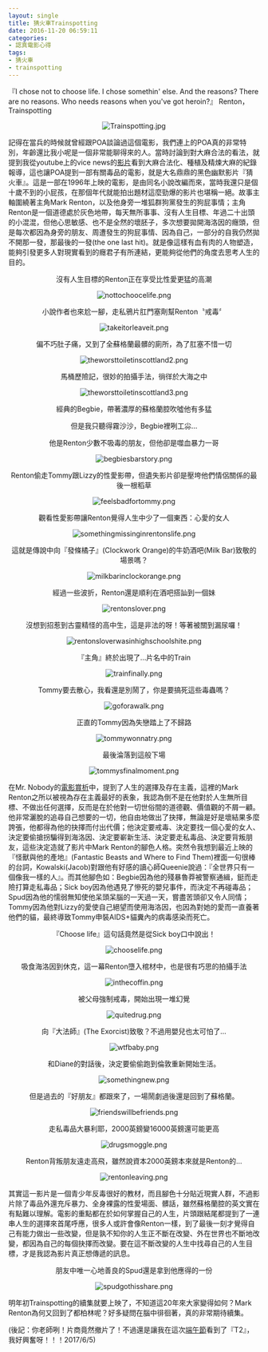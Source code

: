 ```yaml
---
layout: single
title: 猜火車Trainspotting
date: 2016-11-20 06:59:11
categories:
- 認真電影心得
tags:
- 猜火車
- trainspotting
---
```


『I chose not to choose life. I chose somethin' else. And the reasons? There are no reasons. Who needs reasons when you've got heroin?』 Renton，Trainspotting

<p style="text-align:center"><img alt="Trainspotting.jpg" src="https://pic.pimg.tw/kwbuster/1479625048-4147858758_n.jpg?v=1479625065" title="Trainspotting.jpg"></p>

記得在當兵的時候就曾經跟POA談論過這個電影，我們連上的POA真的非常特別，年齡還比我小呢是一個非常能聊得來的人。當時討論到對大麻合法的看法，就提到我從youtube上的vice news的<a href="https://www.youtube.com/watch?v=GhTYI3DeNgA&amp;t=2165s">影片</a>看到大麻合法化、種植及精煉大麻的紀錄報導，這也讓POA提到一部有關毒品的電影，就是大名鼎鼎的黑色幽默影片『猜火車』。這是一部在1996年上映的電影，是由同名小說改編而來，當時我還只是個十歲不到的小屁孩，在那個年代就能拍出題材這麼勁爆的影片也堪稱一絕。故事主軸圍繞著主角Mark Renton，以及他身旁一堆狐群狗黨發生的狗屁事情；主角Renton是一個道德處於灰色地帶，每天無所事事、沒有人生目標、年過二十出頭的小混混，但他心思敏感、也不是全然的壞胚子，多次想要拋開海洛因的癮頭，但是每次都因為身旁的朋友、周遭發生的狗屁事情、因為自己，一部分的自我仍然拋不開那一發，那最後的一發(the one last hit)。就是像這樣有血有肉的人物塑造，能夠引發更多人對現實看到的癮君子有所連結，更能夠從他們的角度去思考人生的目的。

<p style="text-align: center;">沒有人生目標的Renton正在享受比性愛更猛的高潮</p>

<p style="text-align:center"><img alt="nottochoocelife.png" src="https://pic.pimg.tw/kwbuster/1479625027-2531131077_n.png" title="nottochoocelife.png"></p>

<p style="text-align: center;">小說作者也來尬一腳，走私鴉片肛門塞劑幫Renton〝戒毒〞</p>

<p style="text-align:center"><img alt="takeitorleaveit.png" src="https://pic.pimg.tw/kwbuster/1479625036-990728894_n.png" title="takeitorleaveit.png"></p>

<p style="text-align: center;">偏不巧肚子痛，又到了全蘇格蘭最髒的廁所，為了肛塞不惜一切</p>

<p style="text-align:center"><img alt="theworsttoiletinscottland2.png" src="https://pic.pimg.tw/kwbuster/1479625038-2599857430_n.png" title="theworsttoiletinscottland2.png"></p>

<p style="text-align: center;">馬桶歷險記，很妙的拍攝手法，徜徉於大海之中</p>

<p style="text-align:center"><img alt="theworsttoiletinscottland3.png" src="https://pic.pimg.tw/kwbuster/1479625040-3333057174_n.png" title="theworsttoiletinscottland3.png"></p>

<p style="text-align: center;">經典的Begbie，帶著濃厚的蘇格蘭腔吹噓他有多猛</p>

<p style="text-align: center;">但是我只聽得霧沙沙，Begbie裡咧工尛...</p>

<p style="text-align: center;">他是Renton少數不吸毒的朋友，但他卻是噬血暴力一哥</p>

<p style="text-align:center"><img alt="begbiesbarstory.png" src="https://pic.pimg.tw/kwbuster/1479625021-3238839435_n.png" title="begbiesbarstory.png"></p>

<p style="text-align: center;">Renton偷走Tommy跟Lizzy的性愛影帶，但遺失影片卻是壓垮他們情侶關係的最後一根稻草</p>

<p style="text-align:center"><img alt="feelsbadfortommy.png" src="https://pic.pimg.tw/kwbuster/1479625021-4123207327_n.png" title="feelsbadfortommy.png"></p>

<p style="text-align: center;">觀看性愛影帶讓Renton覺得人生中少了一個東西：心愛的女人</p>

<p style="text-align:center"><img alt="somethingmissinginrentonslife.png" src="https://pic.pimg.tw/kwbuster/1479625032-2661325439_n.png" title="somethingmissinginrentonslife.png"></p>

<p style="text-align: center;">這就是傳說中向『發條橘子』(Clockwork Orange)的牛奶酒吧(Milk Bar)致敬的場景嗎？</p>

<p style="text-align:center"><img alt="milkbarinclockorange.png" src="https://pic.pimg.tw/kwbuster/1479625026-3737109895_n.png" title="milkbarinclockorange.png"></p>

<p style="text-align: center;">經過一些波折，Renton還是順利在酒吧搭訕到一個妹</p>

<p style="text-align:center"><img alt="rentonslover.png" src="https://pic.pimg.tw/kwbuster/1479625029-2308838221_n.png" title="rentonslover.png"></p>

<p style="text-align: center;">沒想到招惹到古靈精怪的高中生，這是非法的呀！等著被關到漏尿囉！</p>

<p style="text-align:center"><img alt="rentonsloverwasinhighschoolshite.png" src="https://pic.pimg.tw/kwbuster/1479625031-2482940428_n.png" title="rentonsloverwasinhighschoolshite.png"></p>

<p style="text-align: center;">『主角』終於出現了...片名中的Train</p>

<p style="text-align:center"><img alt="trainfinally.png" src="https://pic.pimg.tw/kwbuster/1479625049-2598420941_n.png" title="trainfinally.png"></p>

<p style="text-align: center;">Tommy要去散心，我看還是別鬧了，你是要搞死這些毒蟲嗎？</p>

<p style="text-align:center"><img alt="goforawalk.png" src="https://pic.pimg.tw/kwbuster/1479625022-3078445874_n.png" title="goforawalk.png"></p>

<p style="text-align: center;">正直的Tommy因為失戀踏上了不歸路</p>

<p style="text-align:center"><img alt="tommywonnatry.png" src="https://pic.pimg.tw/kwbuster/1479625044-1771569863_n.png" title="tommywonnatry.png"></p>

<p style="text-align: center;">最後淪落到這般下場</p>

<p style="text-align:center"><img alt="tommysfinalmoment.png" src="https://pic.pimg.tw/kwbuster/1479625043-238761814_n.png" title="tommysfinalmoment.png"></p>

在Mr. Nobody的<a href="http://kwbuster.pixnet.net/blog/post/263239762-%5B%E9%9B%BB%E5%BD%B1%E5%BF%83%E5%BE%97%5D%E5%80%92%E5%B8%B6%E4%BA%BA%E7%94%9F(Mr.%20Nobody)">電影賞析</a>中，提到了人生的選擇及存在主義，這裡的Mark Renton之所以被視為存在主義最好的表象，我認為倒不是在他對於人生無所目標、不做出任何選擇，反而是在於他對一切世俗間的道德觀、價值觀的不屑一顧。他非常灑脫的追尋自己想要的一切，他自由地做出了抉擇，無論是好是壞結果多麼誇張，他都得為他的抉擇而付出代價；他決定要戒毒、決定要找一個心愛的女人、決定要偷搶拐騙得到海洛因、決定要嶄新生活、決定要走私毒品、決定要背叛朋友，這些決定造就了影片中Mark Renton的腳色人格。突然令我想到最近上映的『怪獸與他的產地』(Fantastic Beasts and Where to Find Them)裡面一句很棒的台詞，Kowalski(Jacob)對跟他有好感的讀心師Queenie說過：『全世界只有一個像我一樣的人』。而其他腳色如：Begbie因為他的殘暴魯莽被警察通緝，鋌而走險打算走私毒品；Sick boy因為他遇見了慘死的嬰兒事件，而決定不再碰毒品；Spud因為他的懦弱無知使他呆頭呆腦的一天過一天，嘗盡苦頭卻又令人同情；Tommy因為他對Lizzy的愛使自己絕望而使用海洛因，也因為對她的愛而一直養著他們的貓，最終導致Tommy申裝AIDS+貓糞內的病毒感染而死亡。

<p style="text-align: center;">『Choose life』這句話竟然是從Sick boy口中說出！</p>

<p style="text-align:center"><img alt="chooselife.png" src="https://pic.pimg.tw/kwbuster/1479625020-3114349785_n.png" title="chooselife.png"></p>

<p style="text-align: center;">吸食海洛因到休克，這一幕Renton墮入棺材中，也是很有巧思的拍攝手法</p>

<p style="text-align:center"><img alt="inthecoffin.png" src="https://pic.pimg.tw/kwbuster/1479625026-1937871205_n.png" title="inthecoffin.png"></p>

<p style="text-align: center;">被父母強制戒毒，開始出現一堆幻覺</p>

<p style="text-align:center"><img alt="quitedrug.png" src="https://pic.pimg.tw/kwbuster/1479625027-3036224000_n.png" title="quitedrug.png"></p>

<p style="text-align: center;">向『大法師』(The Exorcist)致敬？不過用嬰兒也太可怕了...</p>

<p style="text-align:center"><img alt="wtfbaby.png" src="https://pic.pimg.tw/kwbuster/1479625050-2912616023_n.png" title="wtfbaby.png"></p>

<p style="text-align: center;">和Diane的對話後，決定要偷偷跑到倫敦重新開始生活。</p>

<p style="text-align:center"><img alt="somethingnew.png" src="https://pic.pimg.tw/kwbuster/1479625036-3660228209_n.png" title="somethingnew.png"></p>

<p style="text-align: center;">但是過去的『好朋友』都跟來了，一場鬧劇過後還是回到了蘇格蘭。</p>

<p style="text-align:center"><img alt="friendswillbefriends.png" src="https://pic.pimg.tw/kwbuster/1479625021-2729760123_n.png" title="friendswillbefriends.png"></p>

<p style="text-align: center;">走私毒品大暴利耶，2000英鎊變16000英鎊還可能更高</p>

<p style="text-align:center"><img alt="drugsmoggle.png" src="https://pic.pimg.tw/kwbuster/1479625021-4187477414_n.png" title="drugsmoggle.png"></p>

<p style="text-align: center;">Renton背叛朋友遠走高飛，雖然說資本2000英鎊本來就是Renton的...</p>

<p style="text-align:center"><img alt="rentonleaving.png" src="https://pic.pimg.tw/kwbuster/1479625029-2225559906_n.png" title="rentonleaving.png"></p>

其實這一影片是一個青少年反毒很好的教材，而且腳色十分貼近現實人群，不過影片除了毒品外還充斥暴力、全身裸露的性愛場面、髒話，雖然蘇格蘭腔的英文實在有點難以理解。電影的重點都在於如何掌握自己的人生，片頭跟結尾都提到了一連串人生的選擇來首尾呼應，很多人或許會像Renton一樣，到了最後一刻才覺得自己有能力做出一些改變，但是孰不知你的人生正不斷在改變、外在世界也不斷地改變，都因為自己的每個抉擇而改變。要在這不斷改變的人生中找尋自己的人生目標，才是我認為影片真正想傳遞的訊息。

<p style="text-align: center;">朋友中唯一心地善良的Spud還是拿到他應得的一份</p>

<p style="text-align:center"><img alt="spudgothisshare.png" src="https://pic.pimg.tw/kwbuster/1479625036-1613081649_n.png" title="spudgothisshare.png"></p>

明年初Trainspotting的續集就要上映了，不知道這20年來大家變得如何？Mark Renton為何又回到了都柏林呢？好多疑問在腦中徘徊著，真的非常期待續集。


(後記：你老師咧！片商竟然撤片了！不過還是讓我在這次<a href="http://kwbuster.pixnet.net/blog/post/314510953-%5B%E9%9B%9C%E8%A8%98%5D%E5%BA%8F%E5%B9%95%EF%BC%9F%E7%BA%8C%E5%B9%95%EF%BC%9F%E7%95%9C%E7%89%A7%EF%BC%9F">端午節</a>看到了『T2』，我好興奮呀！！！2017/6/5)

